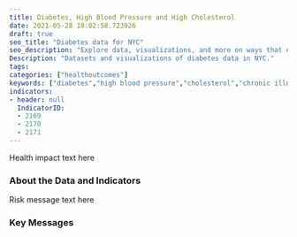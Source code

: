 ```yaml
---
title: Diabetes, High Blood Pressure and High Cholesterol
date: 2021-05-28 18:02:58.723926
draft: true
seo_title: "Diabetes data for NYC"
seo_description: "Explore data, visualizations, and more on ways that environments shape health in New York City's neighborhoods."
Description: "Datasets and visualizations of diabetes data in NYC."
tags: 
categories: ["healthoutcomes"]
keywords: ["diabetes","high blood pressure","cholesterol","chronic illness"]
indicators:
- header: null
  IndicatorID:
  - 2169
  - 2170
  - 2171
---
```


Health impact text here

### About the Data and Indicators

Risk message text here

### Key Messages




